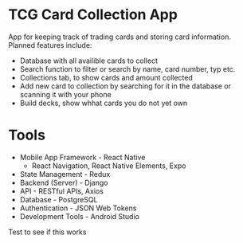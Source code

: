# TCG Card Collection App
App for keeping track of trading cards and storing card information. Planned features include:
 - Database with all availible cards to collect
 - Search function to filter or search by name, card number, typ etc.
 - Collections tab, to show cards and amount collected
 - Add new card to collection by searching for it in the database or scanning it with your phone
 - Build decks, show whhat cards you do not yet own

# Tools
 - Mobile App Framework - React Native
   - React Navigation, React Native Elements, Expo
 - State Management - Redux
 - Backend (Server) - Django
 - API - RESTful APIs, Axios
 - Database - PostgreSQL
 - Authentication - JSON Web Tokens
 - Development Tools - Android Studio


Test to see if this works